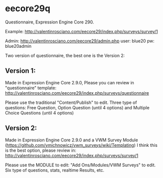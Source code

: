 eecore29q
=========

Questionnaire, Expression Engine Core 290.

Example:
http://valentinrosciano.com/eecore29/index.php/surveys/survey/1

Admin:
http://valentinrosciano.com/eecore29/admin.php
user: blue20
pw: blue20admin

Two version of questionnaire, the best one is the Version 2:

Version 1:
------------------------
Made in Expression Engine Core 2.9.0, Please you can review in "questionnaire" template:
http://valentinrosciano.com/eecore29/index.php/surveys/questionnaire

Please use the traditional "Content/Publish" to edit. Three type of questions: Free Question, Option Question (until 4 options) and Multiple Choice Questions (until 4 options)

Version 2:
------------------------
Made in Expression Engine Core 2.9.0 and a VWM Survey Module (https://github.com/vmichnowicz/vwm_surveys/wiki/Templating)
I think this is the best option, please review in:
http://valentinrosciano.com/eecore29/index.php/surveys/survey/1

Please use the MODULE to edit: "Add Ons/Modules/VWM Surveys" to edit. Six type of questions, stats, realtime Results, etc.
